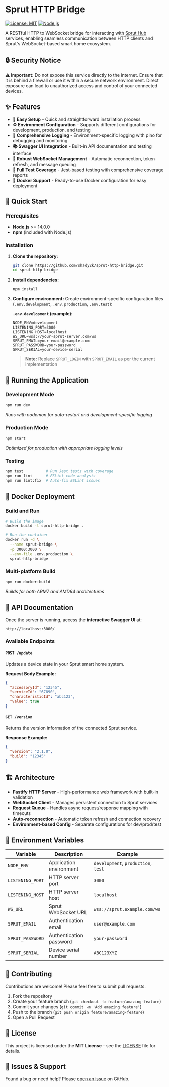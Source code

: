 # Sprut HTTP Bridge

[![License: MIT](https://img.shields.io/badge/License-MIT-yellow.svg)](https://opensource.org/licenses/MIT)
[![Node.js](https://img.shields.io/badge/Node.js-%3E%3D14.0.0-green)](https://nodejs.org/)

A RESTful HTTP to WebSocket bridge for interacting with [Sprut Hub](https://spruthub.ru/) services, enabling seamless communication between HTTP clients and Sprut's WebSocket-based smart home ecosystem.

## 🔒 Security Notice

**⚠️ Important:** Do not expose this service directly to the internet. Ensure that it is behind a firewall or use it within a secure network environment. Direct exposure can lead to unauthorized access and control of your connected devices.

## ✨ Features

- **🚀 Easy Setup** - Quick and straightforward installation process
- **⚙️ Environment Configuration** - Supports different configurations for development, production, and testing
- **📝 Comprehensive Logging** - Environment-specific logging with pino for debugging and monitoring
- **📚 Swagger UI Integration** - Built-in API documentation and testing interface
- **🔄 Robust WebSocket Management** - Automatic reconnection, token refresh, and message queuing
- **🧪 Full Test Coverage** - Jest-based testing with comprehensive coverage reports
- **🐳 Docker Support** - Ready-to-use Docker configuration for easy deployment

## 🚀 Quick Start

### Prerequisites

- **Node.js** >= 14.0.0
- **npm** (included with Node.js)

### Installation

1. **Clone the repository:**
   ```bash
   git clone https://github.com/shady2k/sprut-http-bridge.git
   cd sprut-http-bridge
   ```

2. **Install dependencies:**
   ```bash
   npm install
   ```

3. **Configure environment:**
   Create environment-specific configuration files (`.env.development`, `.env.production`, `.env.test`):

   **`.env.development` (example):**
   ```env
   NODE_ENV=development
   LISTENING_PORT=3000
   LISTENING_HOST=localhost
   WS_URL=wss://your-sprut-server.com/ws
   SPRUT_EMAIL=your-email@example.com
   SPRUT_PASSWORD=your-password
   SPRUT_SERIAL=your-device-serial
   ```

   > **Note:** Replace `SPRUT_LOGIN` with `SPRUT_EMAIL` as per the current implementation

## 🏃 Running the Application

### Development Mode
```bash
npm run dev
```
*Runs with nodemon for auto-restart and development-specific logging*

### Production Mode
```bash
npm start
```
*Optimized for production with appropriate logging levels*

### Testing
```bash
npm test          # Run Jest tests with coverage
npm run lint      # ESLint code analysis  
npm run lint:fix  # Auto-fix ESLint issues
```

## 🐳 Docker Deployment

### Build and Run
```bash
# Build the image
docker build -t sprut-http-bridge .

# Run the container
docker run -d \
  --name sprut-bridge \
  -p 3000:3000 \
  --env-file .env.production \
  sprut-http-bridge
```

### Multi-platform Build
```bash
npm run docker:build
```
*Builds for both ARM7 and AMD64 architectures*

## 📖 API Documentation

Once the server is running, access the **interactive Swagger UI** at:
```
http://localhost:3000/
```

### Available Endpoints

#### `POST /update`
Updates a device state in your Sprut smart home system.

**Request Body Example:**
```json
{
  "accessoryId": "12345",
  "serviceId": "67890",
  "characteristicId": "abc123",
  "value": true
}
```

#### `GET /version`
Returns the version information of the connected Sprut service.

**Response Example:**
```json
{
  "version": "2.1.0",
  "build": "12345"
}
```

## 🏗️ Architecture

- **Fastify HTTP Server** - High-performance web framework with built-in validation
- **WebSocket Client** - Manages persistent connection to Sprut services
- **Request Queue** - Handles async request/response mapping with timeouts  
- **Auto-reconnection** - Automatic token refresh and connection recovery
- **Environment-based Config** - Separate configurations for dev/prod/test

## 🔧 Environment Variables

| Variable | Description | Example |
|----------|-------------|---------|
| `NODE_ENV` | Application environment | `development`, `production`, `test` |
| `LISTENING_PORT` | HTTP server port | `3000` |
| `LISTENING_HOST` | HTTP server host | `localhost` |
| `WS_URL` | Sprut WebSocket URL | `wss://sprut.example.com/ws` |
| `SPRUT_EMAIL` | Authentication email | `user@example.com` |
| `SPRUT_PASSWORD` | Authentication password | `your-password` |
| `SPRUT_SERIAL` | Device serial number | `ABC123XYZ` |

## 🤝 Contributing

Contributions are welcome! Please feel free to submit pull requests.

1. Fork the repository
2. Create your feature branch (`git checkout -b feature/amazing-feature`)
3. Commit your changes (`git commit -m 'Add amazing feature'`)
4. Push to the branch (`git push origin feature/amazing-feature`)
5. Open a Pull Request

## 📄 License

This project is licensed under the **MIT License** - see the [LICENSE](LICENSE) file for details.

## 🐛 Issues & Support

Found a bug or need help? Please [open an issue](https://github.com/shady2k/sprut-http-bridge/issues) on GitHub.